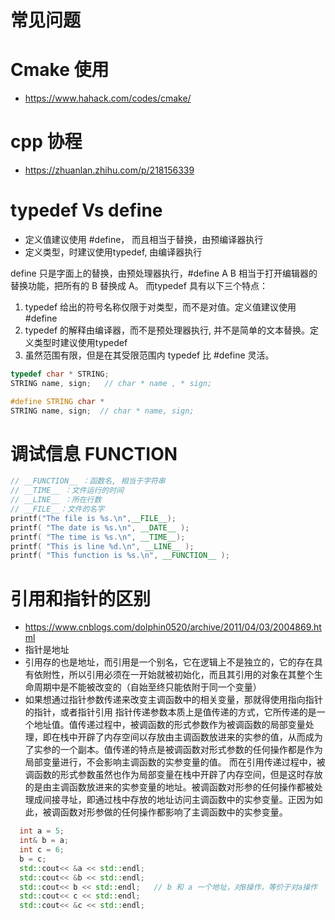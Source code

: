 # 常见问题

# Cmake 使用
- https://www.hahack.com/codes/cmake/

# cpp 协程
- https://zhuanlan.zhihu.com/p/218156339

# typedef Vs define
- 定义值建议使用 #define， 而且相当于替换，由预编译器执行
- 定义类型，时建议使用typedef, 由编译器执行

define 只是字面上的替换，由预处理器执行，#define A B 相当于打开编辑器的替换功能，把所有的 B 替换成 A。
而typedef 具有以下三个特点：

1. typedef 给出的符号名称仅限于对类型，而不是对值。定义值建议使用 #define
2. typedef 的解释由编译器，而不是预处理器执行, 并不是简单的文本替换。定义类型时建议使用typedef
3. 虽然范围有限，但是在其受限范围内 typedef 比 #define 灵活。
```cpp
typedef char * STRING;
STRING name, sign;   // char * name , * sign;  

#define STRING char *
STRING name, sign;  // char * name, sign;
```

# 调试信息 FUNCTION 
```cpp
// __FUNCTION__ ：函数名, 相当于字符串
// __TIME__ ：文件运行的时间
// __LINE__ ：所在行数
// __FILE__：文件的名字
printf("The file is %s.\n",__FILE__); 
printf( "The date is %s.\n", __DATE__ );
printf( "The time is %s.\n", __TIME__); 
printf( "This is line %d.\n", __LINE__ );
printf( "This function is %s.\n", __FUNCTION__ );
```

# 引用和指针的区别
- https://www.cnblogs.com/dolphin0520/archive/2011/04/03/2004869.html
- 指针是地址
- 引用存的也是地址，而引用是一个别名，它在逻辑上不是独立的，它的存在具有依附性，所以引用必须在一开始就被初始化，而且其引用的对象在其整个生命周期中是不能被改变的（自始至终只能依附于同一个变量） 
- 如果想通过指针参数传递来改变主调函数中的相关变量，那就得使用指向指针的指针，或者指针引用
指针传递参数本质上是值传递的方式，它所传递的是一个地址值。值传递过程中，被调函数的形式参数作为被调函数的局部变量处理，即在栈中开辟了内存空间以存放由主调函数放进来的实参的值，从而成为了实参的一个副本。值传递的特点是被调函数对形式参数的任何操作都是作为局部变量进行，不会影响主调函数的实参变量的值。
而在引用传递过程中，被调函数的形式参数虽然也作为局部变量在栈中开辟了内存空间，但是这时存放的是由主调函数放进来的实参变量的地址。被调函数对形参的任何操作都被处理成间接寻址，即通过栈中存放的地址访问主调函数中的实参变量。正因为如此，被调函数对形参做的任何操作都影响了主调函数中的实参变量。
```cpp
  int a = 5;
  int& b = a;
  int c = 6;
  b = c;
  std::cout<< &a << std::endl;
  std::cout<< &b << std::endl;
  std::cout<< b << std::endl;   // b 和 a 一个地址，对B操作，等价于对a操作
  std::cout<< c << std::endl;
  std::cout<< &c << std::endl;
  ```

